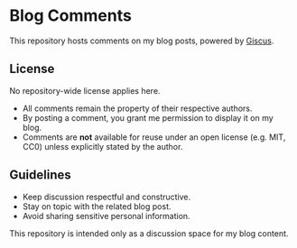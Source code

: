 # Blog Comments

This repository hosts comments on my blog posts, powered by [Giscus](https://giscus.app/).

## License

No repository-wide license applies here.

- All comments remain the property of their respective authors.  
- By posting a comment, you grant me permission to display it on my blog.  
- Comments are **not** available for reuse under an open license (e.g. MIT, CC0) unless explicitly stated by the author.  

## Guidelines

- Keep discussion respectful and constructive.  
- Stay on topic with the related blog post.  
- Avoid sharing sensitive personal information.

This repository is intended only as a discussion space for my blog content.

